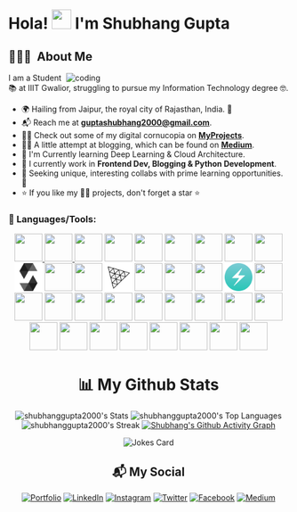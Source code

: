 Hola! <img src="https://media.tenor.com/Wx9IEmZZXSoAAAAi/hi.gif" width="35px" height="35px"/> I'm Shubhang Gupta
==================================

## 👨🏻‍💻 &nbsp;About Me
<img align="right" alt="coding" width="400" src="https://cdn.dribbble.com/users/1162077/screenshots/3848914/programmer.gif">

I am a Student 📚 at IIIT Gwalior, struggling to pursue my Information Technology degree 🤓.

* 🌍 Hailing from Jaipur, the royal city of Rajasthan, India. 🐫
* 📬 Reach me at **[guptashubhang2000@gmail.com](mailto:guptashubhang2000@gmail.com)**.
* 👨‍💻 Check out some of my digital cornucopia on **[MyProjects](https://github.com/shubhanggupta2000/myprojects)**.
* ✍🏼 A little attempt at blogging, which can be found on **[Medium](https://medium.com/@guptashubhang2000)**.
* 🧠 I'm Currently learning Deep Learning & Cloud Architecture.
* 🔭 I currently work in **Frontend Dev, Blogging & Python Development**.
* 🤝 Seeking unique, interesting collabs with prime learning opportunities. 🚀
* ⭐ If you like my 👍🏻 projects, don't forget a star ⭐

### 🚀 Languages/Tools:

<p align="center">
    <a href="https://reactjs.org/" target="_blank"><img src="https://cdn.jsdelivr.net/gh/devicons/devicon/icons/react/react-original.svg" width="50px" height="50px"/> </a>
    <a href="https://redux.js.org/" target="_blank"><img src="https://cdn.jsdelivr.net/gh/devicons/devicon/icons/redux/redux-original.svg" width="50px" height="50px"/> </a>
    <a href="https://www.canva.com/" target="_blank"><img src="https://cdn.jsdelivr.net/gh/devicons/devicon/icons/canva/canva-original.svg" width="50px" height="50px"/></a>
    <a href="https://nextjs.org/" target="_blank"><img src="https://cdn.jsdelivr.net/gh/devicons/devicon/icons/nextjs/nextjs-original.svg" width="50px" height="50px" /></a>
    <a href="https://graphql.org/" target="_blank"><img src="https://cdn.jsdelivr.net/gh/devicons/devicon/icons/graphql/graphql-plain.svg" width="50px" height="50px" /></a>
    <a href="https://www.javascript.com/" target="_blank"><img src="https://cdn.jsdelivr.net/gh/devicons/devicon/icons/javascript/javascript-original.svg" width="50px" height="50px" /></a>
    <a href="https://www.open-std.org/jtc1/sc22/wg14/" target="_blank"><img src="https://cdn.jsdelivr.net/gh/devicons/devicon/icons/c/c-original.svg" width="50px" height="50px" /></a>
    <a href="https://cplusplus.com/" target="_blank"><img src="https://cdn.jsdelivr.net/gh/devicons/devicon/icons/cplusplus/cplusplus-original.svg" width="50px" height="50px" /></a>
    <a href="https://www.python.org/" target="_blank"><img src="https://cdn.jsdelivr.net/gh/devicons/devicon/icons/python/python-original.svg" width="50px" height="50px" /></a>
    <a href="https://soliditylang.org/" target="_blank"><img src="https://raw.githubusercontent.com/devicons/devicon/master/icons/solidity/solidity-original.svg" width="50px" height="50px" /></a>
    <a href="https://html5.org/" target="_blank"><img src="https://cdn.jsdelivr.net/gh/devicons/devicon/icons/html5/html5-original.svg" width="50px" height="50px" /></a>
    <a href="https://www.css3.com/" target="_blank"><img src="https://cdn.jsdelivr.net/gh/devicons/devicon/icons/css3/css3-original.svg" width="50px" height="50px" /></a>
    <a href="https://threejs.org/" target="_blank"><img src="https://raw.githubusercontent.com/devicons/devicon/master/icons/threejs/threejs-original.svg" width="50px" height="50px" /></a>
    <a href="https://sass-lang.com/" target="_blank"><img src="https://cdn.jsdelivr.net/gh/devicons/devicon/icons/sass/sass-original.svg" width="50px" height="50px" /></a>
    <a href="https://mui.com/" target="_blank"><img src="https://cdn.jsdelivr.net/gh/devicons/devicon/icons/materialui/materialui-original.svg" width="50px" height="50px" /></a>
    <a href="https://www.framer.com/motion/" target="_blank"><img src="https://user-images.githubusercontent.com/79959361/216953467-226de99a-6327-4d03-aebb-bb61cd2537b6.png" width="50px" height="50px" /></a>
    <a href="https://chakra-ui.com/" target="_blank"><img src="https://raw.githubusercontent.com/chakra-ui/chakra-ui/0f0c764465ee27178b94e026f6d6eafd9c23c09d/logo/logomark-colored.svg" width="50px" height="50px" /></a>
    <a href="https://tailwindcss.com/" target="_blank"><img src="https://cdn.jsdelivr.net/gh/devicons/devicon@latest/icons/tailwindcss/tailwindcss-original.svg" width="50px" height="50px" /></a>
    <a href="https://nodejs.org/en/" target="_blank"><img src="https://cdn.jsdelivr.net/gh/devicons/devicon/icons/nodejs/nodejs-original.svg" width="50px" height="50px" /></a>
    <a href="https://www.npmjs.com/" target="_blank"><img src="https://cdn.jsdelivr.net/gh/devicons/devicon/icons/npm/npm-original-wordmark.svg" width="50px" height="50px" /></a>
    <a href="https://www.mysql.com/" target="_blank"><img src="https://cdn.jsdelivr.net/gh/devicons/devicon/icons/mysql/mysql-original-wordmark.svg" width="50px" height="50px" /></a>
    <a href="https://www.mongodb.com/" target="_blank"><img src="https://cdn.jsdelivr.net/gh/devicons/devicon/icons/mongodb/mongodb-original.svg" width="50px" height="50px" /></a>
    <a href="https://www.postman.com/" target="_blank"><img src="https://www.vectorlogo.zone/logos/getpostman/getpostman-icon.svg" width="50px" height="50px" /></a>
    <a href="https://git-scm.com/" target="_blank"><img src="https://cdn.jsdelivr.net/gh/devicons/devicon/icons/git/git-original.svg" width="50px" height="50px" /></a>
    <a href="https://github.com/" target="_blank"><img src="https://cdn.jsdelivr.net/gh/devicons/devicon/icons/github/github-original.svg" width="50px" height="50px" /></a>
    <a href="https://about.gitlab.com/" target="_blank"><img src="https://cdn.jsdelivr.net/gh/devicons/devicon/icons/gitlab/gitlab-original.svg" width="50px" height="50px" /></a>
    <a href="https://vercel.com/" target="_blank"><img src="https://cdn.jsdelivr.net/gh/devicons/devicon@latest/icons/vercel/vercel-original.svg" width="50px" height="50px" /></a>
    <a href="https://ubuntu.com/" target="_blank"><img src="https://cdn.jsdelivr.net/gh/devicons/devicon@latest/icons/ubuntu/ubuntu-original.svg" width="50px" height="50px" /></a>
    <a href="https://www.netlify.com/" target="_blank"><img src="https://cdn.freebiesupply.com/logos/large/2x/netlify-logo-png-transparent.png" width="50px" height="50px" /></a>
    <a href="https://github.com/features/actions" target="_blank"><img src="https://avatars.githubusercontent.com/u/44036562?s=200&v=4" width="50px" height="50px" /></a>
    <a href="https://babeljs.io/" target="_blank"><img src="https://cdn.jsdelivr.net/gh/devicons/devicon/icons/babel/babel-original.svg" width="50px" height="50px" /></a>
    <a href="https://www.linux.org/" target="_blank"><img src="https://cdn.jsdelivr.net/gh/devicons/devicon/icons/linux/linux-original.svg" width="50px" height="50px" /></a>
    <a href="https://www.djangoproject.com/" target="_blank"><img src="https://cdn.jsdelivr.net/gh/devicons/devicon/icons/django/django-plain.svg" width="50px" height="50px" /></a>
    <a href="https://www.figma.com/" target="_blank"><img src="https://cdn.jsdelivr.net/gh/devicons/devicon/icons/figma/figma-original.svg" width="50px" height="50px" /></a>
    <a href="https://expressjs.com/" target="_blank"><img src="https://cdn.jsdelivr.net/gh/devicons/devicon/icons/express/express-original.svg" width="50px" height="50px" /></a>


<div align="center">

# 📊 My Github Stats

![shubhanggupta2000's Stats](https://github-readme-stats.vercel.app/api?username=shubhanggupta2000&theme=tokyonight&show_icons=true&hide_border=true&count_private=true)
![shubhanggupta2000's Top Languages](https://github-readme-stats.vercel.app/api/top-langs/?username=shubhanggupta2000&theme=tokyonight&show_icons=true&hide_border=true&layout=compact)
![shubhanggupta2000's Streak](https://github-readme-streak-stats.herokuapp.com/?user=shubhanggupta2000&theme=tokyonight&hide_border=true)
[![Shubhang's Github Activity Graph](https://github-readme-activity-graph.vercel.app/graph?username=shubhanggupta2000&bg_color=0D1117&color=5BCDEC&line=5BCDEC&point=FFFFFF&area=false&hide_border=true)](https://github.com/ashutosh00710/github-readme-activity-graph)

![Jokes Card](https://readme-jokes.vercel.app/api)

## 📬 My Social
<p align="center">
  <a href="https://www.guptashubhang.me/"><img src="https://img.icons8.com/color/48/000000/code.png" alt="Portfolio" title="Portfolio"></a>  
  <a href="https://www.linkedin.com/in/shubhang-gupta-a081ab201/"><img src="https://img.icons8.com/fluent/48/000000/linkedin.png" alt="LinkedIn" title="LinkedIn"></a>
  <a href="https://www.instagram.com/guptashubhang2000/"><img src="https://img.icons8.com/fluent/48/000000/instagram-new.png" alt="Instagram" title="Instagram"></a>
  <a href="https://www.twitter.com/ShubhangGupta13"><img src="https://img.icons8.com/fluent/48/000000/twitterx.png" alt="Twitter" title="Twitter"></a>
  <a href="https://www.facebook.com/shubhang.agarwal.71"><img src="https://img.icons8.com/fluent/48/000000/facebook-new.png" alt="Facebook" title="Facebook"></a>
  <a href="https://medium.com/@guptashubhang2000"><img src="https://img.icons8.com/color/48/000000/medium.png" alt="Medium" title="Medium"></a>
</p>
